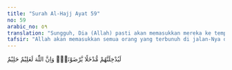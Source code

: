 ```yaml
---
title: "Surah Al-Hajj Ayat 59"
no: 59
arabic_no: ٥٩
translation: "Sungguh, Dia (Allah) pasti akan memasukkan mereka ke tempat masuk (surga) yang mereka sukai. Dan sesungguhnya Allah Maha Mengetahui, Maha Penyantun."
tafsir: "Allah akan memasukkan semua orang yang terbunuh di jalan-Nya dan orang-orang yang meninggal dalam keadaan hijrah itu ke dalam surga yang penuh kenikmatan di akhirat kelak, sebagai balasan bagi apa yang telah mereka lakukan.\n\nInilah yang dimaksud dengan rezeki pada ayat 58, dan kapan rezeki itu diberikan-Nya. Allah menerangkan bahwa Dia mengetahui semua perbuatan yang telah dilakukan oleh orang-orang yang hijrah, mengetahui segala amal yang telah mereka perbuat, baik yang kecil maupun yang besar, baik yang nampak maupun yang tersembunyi. Sebagaimana Allah mengetahui pula perbuatan-perbuatan orang yang zalim. Sekalipun demikian Allah tidak segera menimpakan siksa kepada orang-orang yang zalim, karena Dia juga Maha Penyantun, Allah selalu memberi kesempatan kepada manusia yang berdosa untuk bertobat dan kembali mengerjakan perbuatan-perbuatan yang baik dan diridai Allah."
---
```

لَيُدْخِلَنَّهُمْ مُّدْخَلًا يَّرْضَوْنَهٗۗ وَاِنَّ اللّٰهَ لَعَلِيْمٌ حَلِيْمٌ